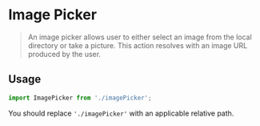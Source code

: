 # Image Picker

> An image picker allows user to either select an image from the local directory or take a picture. This action resolves with an image URL produced by the user.

## Usage
```javascript
import ImagePicker from './imagePicker';
```

You should replace `'./imagePicker'` with an applicable relative path.
